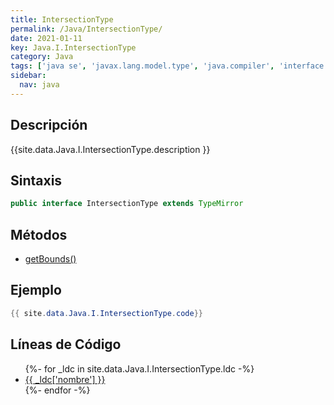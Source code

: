 ```yaml
---
title: IntersectionType
permalink: /Java/IntersectionType/
date: 2021-01-11
key: Java.I.IntersectionType
category: Java
tags: ['java se', 'javax.lang.model.type', 'java.compiler', 'interface java', 'Java 1.8']
sidebar: 
  nav: java
---
```


## Descripción
{{site.data.Java.I.IntersectionType.description }}

## Sintaxis
~~~java
public interface IntersectionType extends TypeMirror
~~~

## Métodos
* [getBounds()](/Java/IntersectionType/getBounds)

## Ejemplo
~~~java
{{ site.data.Java.I.IntersectionType.code}}
~~~

## Líneas de Código
<ul>
{%- for _ldc in site.data.Java.I.IntersectionType.ldc -%}
   <li>
       <a href="{{_ldc['url'] }}">{{ _ldc['nombre'] }}</a>
   </li>
{%- endfor -%}
</ul>
